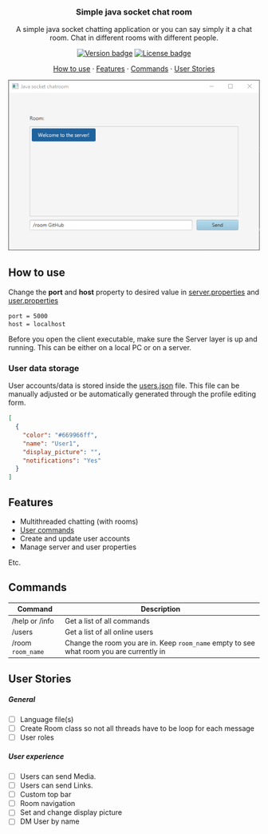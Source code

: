<h3 align="center">
	Simple java socket chat room
</h3>

<p align="center">
A simple java socket chatting application or you can say simply it a chat room. Chat in different rooms with different people.
</p>

<p align="center">
	<a href="https://github.com/Tygovanommen/Java-socket-chatroom/tags"><img src="https://img.shields.io/badge/release-v0.1_alpha-blue" alt="Version badge"></a>
	<a href="https://github.com/Tygovanommen/Java-socket-chatroom/blob/master/LICENSE"><img src="https://img.shields.io/badge/license-MIT-green.svg" alt="License badge"></a>
</p>

<p align="center">
    <a href="#how-to-use">How to use</a>
    ·
    <a href="#features">Features</a>
    ·
    <a href="#commands">Commands</a>
    ·
    <a href="#user-stories">User Stories</a>
 </p>

<p align="center">
	<img src="https://github.com/Tygovanommen/Java-socket-chatroom/blob/master/demo.gif" width="550" alt="screenshot">
</p>

## How to use

Change the **port** and **host** property to desired value in [server.properties](/server.properties) and [user.properties](/user.properties)

``` 
port = 5000
host = localhost
```

Before you open the client executable, make sure the Server layer is up and running. This can be either on a local PC or on a server.

### User data storage

User accounts/data is stored inside the [users.json](/users.json) file. This file can be manually adjusted or be automatically generated through the profile editing form.
```json
[
  {
    "color": "#669966ff",
    "name": "User1",
    "display_picture": "",
    "notifications": "Yes"
  }
]
``` 

## Features
- Multithreaded chatting (with rooms)
- [User commands](#commands)
- Create and update user accounts
- Manage server and user properties

Etc.

## Commands
| Command | Description |
| ----- | --- |
| /help or /info | Get a list of all commands |
| /users | Get a list of all online users |
| /room `room_name`  | Change the room you are in. Keep `room_name` empty to see what room you are currently in |


## User Stories
##### General
- [ ] Language file(s)
- [ ] Create Room class so not all threads have to be loop for each message
- [ ] User roles
 
##### User experience
- [ ] Users can send Media.
- [ ] Users can send Links.
- [ ] Custom top bar
- [ ] Room navigation
- [ ] Set and change display picture
- [ ] DM User by name

